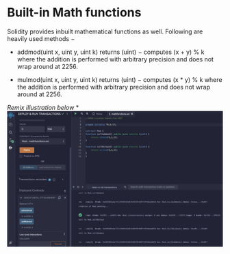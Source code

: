 # Built-in Math functions

Solidity provides inbuilt mathematical functions as well. Following are heavily used methods −

* addmod(uint x, uint y, uint k) returns (uint) − computes (x + y) % k where the addition is performed with arbitrary precision and does not wrap around at 2256.

* mulmod(uint x, uint y, uint k) returns (uint) − computes (x * y) % k where the addition is performed with arbitrary precision and does not wrap around at 2256.

*Remix illustration below* *
![image info](image.png)